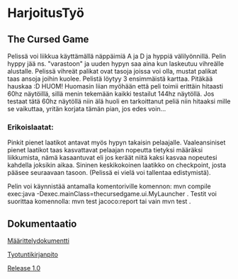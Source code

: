 # HarjoitusTyö
## The Cursed Game
Pelissä voi liikkua käyttämällä näppäimiä A ja D ja hyppiä välilyönnillä.
Pelin hyppy jää ns. "varastoon" ja uuden hypyn saa aina kun laskeutuu vihreälle alustalle.
Pelissä vihreät palikat ovat tasoja joissa voi olla, mustat palikat taas ansoja joihin kuolee.
Pelistä löytyy 3 ensimmäistä karttaa.
Pitäkää hauskaa :D
HUOM! Huomasin liian myöhään että peli toimii erittäin hitaasti 60hz näytöillä, sillä menin tekemään kaikki testailut 144hz näytöllä.
Jos testaat tätä 60hz näytöllä niin älä huoli en tarkoittanut peliä niin hitaaksi mille se vaikuttaa, yritän korjata tämän pian, jos edes voin...
### Erikoislaatat: 
Pinkit pienet laatikot antavat myös hypyn takaisin pelaajalle.
Vaaleansiniset pienet laatikot taas kasvattavat pelaajan nopeutta tietyksi määräksi liikkumista, nämä kasaantuvat eli jos keräät niitä kaksi kasvaa nopeutesi kahdella joksikin aikaa.
Sininen keskikokoinen laatikko on checkpoint, josta pääsee seuraavaan tasoon. (Pelissä ei vielä voi tallentaa edistymistä).

Pelin voi käynnistää antamalla komentoriville komennon: mvn compile exec:java -Dexec.mainClass=thecursedgame.ui.MyLauncher  .
Testit voi suorittaa komennolla: mvn test jacoco:report tai vain mvn test .
## Dokumentaatio

[Määrittelydokumentti](https://github.com/BigJackz/ot-harjoitustyo/blob/master/Dokumentaatio/maarittelydokumentti.md)

[Tyotuntikirjanpito](https://github.com/BigJackz/ot-harjoitustyo/blob/master/Dokumentaatio/Tyotuntikirjanpito.txt) 

[Release 1.0](https://github.com/BigJackz/ot-harjoitustyo/releases/tag/Viikko5)

